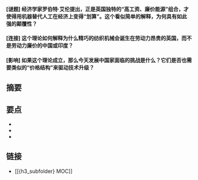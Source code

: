 #### [谜题] 经济学家罗伯特·艾伦提出，正是英国独特的“高工资、廉价能源”组合，才使得用机器替代人工在经济上变得“划算”。这个看似简单的解释，为何具有如此强的颠覆性？


#### [连接] 这个理论如何解释为什么精巧的纺织机械会诞生在劳动力昂贵的英国，而不是劳动力廉价的中国或印度？


#### [影响] 如果这个理论成立，那么今天发展中国家面临的挑战是什么？它们是否也需要类似的“价格结构”来驱动技术升级？


## 摘要


## 要点

- 
- 
- 

## 链接

- [[{h3_subfolder} MOC]]
